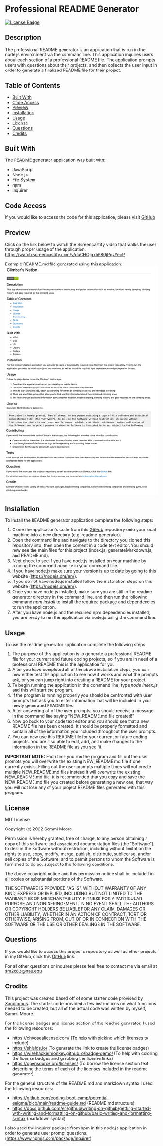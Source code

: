 # Professional README Generator

[![License Badge](https://img.shields.io/badge/license-MIT-green)](https://opensource.org/licenses/MIT)

## Description

The professional README generator is an application that is run in the node.js environment via the command line. This application inquires users about each section of a professional README file. The application prompts users with questions about their projects, and then collects the user input in order to generate a finalized README file for their project.

## Table of Contents
  * [Built With](#built-with)
  * [Code Access](#code-access)
  * [Preview](#preview)
  * [Installation](#installation)
  * [Usage](#usage)
  * [License](#license)
  * [Questions](#questions)
  * [Credits](#credits)

## Built With

The README generator application was built with:
- JavaScript
- Node.js
- File System
- npm
- Inquirer

## Code Access

If you would like to access the code for this application, please visit [GitHub](https://github.com/sm3131/readme-generator)

## Preview

Click on the link below to watch the Screencastify video that walks the user through proper usage of the application:
https://watch.screencastify.com/v/duCHOjgxhP80jPq7YecP

Example README.md file generated using this application:
![NEW_README.md](./utils/images/example_README.png)

## Installation
To install the README generator application complete the following steps:
1. Clone the application's code from this [GitHub](https://github.com/sm3131/readme-generator) repository onto your local machine into a new directory (e.g. readme-generator).
2. Open the command line and navigate to the directory you cloned this repository into, then open the content in a code text editor. You should now see the main files for this project (index.js, generateMarkdown.js, and README.md).
3. Next check to see if you have node.js installed on your machine by running the command *node -v* in your command line.
4. If you have node.js make sure your version is up to date by going to this website (https://nodejs.org/en/).
5. If you do not have node.js installed follow the installation steps on this website (https://nodejs.org/en/).
6. Once you have node.js installed, make sure you are still in the readme generator directory in the command line, and then run the following command *npm install* to install the required package and dependencies to run the application.
7. After you have node.js and the required npm dependencies installed, you are ready to run the application via node.js using the command line.

## Usage
To use the readme generator application complete the following steps:
1. The purpose of this application is to generate a professional README file for your current and future coding projects, so if you are in need of a professional README this is the application for you. 
2. After you have completed all of the above installation steps, you can now either test the application to see how it works and what the prompts ask, or you can jump right into creating a README for your project.
3. To begin running the application in the command line, type *node index.js* and this will start the program.
4. If the program is running properly you should be confronted with user prompts that ask you to enter information that will be included in your newly generated README file.
5. After answering all of the user prompts, you should receive a message in the command line saying "NEW_README.md file created!"
6. Now go back to your code text editor and you should see that a new README file has been created. It should be properly formatted and contain all of the information you included throughout the user prompts.
7. You can now use this README file for your current or future coding projects. You are also able to edit, add, and make changes to the information in the README file as you see fit.

**IMPORTANT NOTE:** Each time you run the program and fill out the user prompts you will overwrite the existing NEW_README.md file if one currently exists. Filling out the user prompts multiple times will not create multiple NEW_README.md files instead it will overwrite the existing NEW_README.md file. It is recommended that you copy and save the NEW_README.md file you created before generating a new one, that way you will not lose any of your project README files generated with this program.

## License

MIT License

Copyright (c) 2022 Sammi Moore

Permission is hereby granted, free of charge, to any person obtaining a copy
of this software and associated documentation files (the "Software"), to deal
in the Software without restriction, including without limitation the rights
to use, copy, modify, merge, publish, distribute, sublicense, and/or sell
copies of the Software, and to permit persons to whom the Software is
furnished to do so, subject to the following conditions:

The above copyright notice and this permission notice shall be included in all
copies or substantial portions of the Software.

THE SOFTWARE IS PROVIDED "AS IS", WITHOUT WARRANTY OF ANY KIND, EXPRESS OR
IMPLIED, INCLUDING BUT NOT LIMITED TO THE WARRANTIES OF MERCHANTABILITY,
FITNESS FOR A PARTICULAR PURPOSE AND NONINFRINGEMENT. IN NO EVENT SHALL THE
AUTHORS OR COPYRIGHT HOLDERS BE LIABLE FOR ANY CLAIM, DAMAGES OR OTHER
LIABILITY, WHETHER IN AN ACTION OF CONTRACT, TORT OR OTHERWISE, ARISING FROM,
OUT OF OR IN CONNECTION WITH THE SOFTWARE OR THE USE OR OTHER DEALINGS IN THE
SOFTWARE.

## Questions

If you would like to access this project's repository as well as other projects in my GitHub, click this [GitHub](https://github.com/sm3131) link. 

For all other questions or inquires please feel free to contact me via email at [sm2683@nau.edu](mailto:sm2683@nau.edu)

## Credits

This project was created based off of some starter code provided by [Xandromus](https://github.com/coding-boot-camp/potential-enigma/blob/main/readme-guide.md). The starter code provided a few instructions on what functions needed to be created, but all of the actual code was written by myself, Sammi Moore. 

For the license badges and license section of the readme generator, I used the following resources:
- https://choosealicense.com/ (To help with picking which licenses to include)
- https://shields.io/ (To generate the link to create the license badges)
- https://wisehackermonkey.github.io/badge-demo/ (To help with coloring the license badges and grabbing the license links)
- https://opensource.org/licenses/ (To borrow the license section text describing the terms of each of the licenses included in the readme generator)

For the general structure of the README.md and markdown syntax I used the following resources:
- https://github.com/coding-boot-camp/potential-enigma/blob/main/readme-guide.md (README.md structure)
- https://docs.github.com/en/github/writing-on-github/getting-started-with-writing-and-formatting-on-github/basic-writing-and-formatting-syntax (markdown syntax)

I also used the inquirer package from npm in this node.js application in order to generate user prompt questions. (https://www.npmjs.com/package/inquirer)



